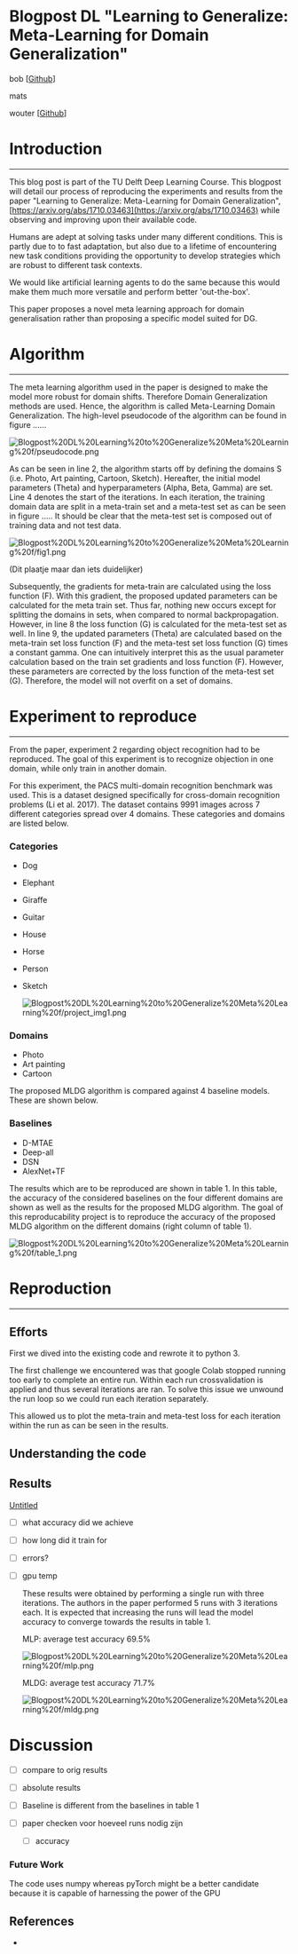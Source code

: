 # Blogpost DL "Learning to Generalize: Meta-Learning for Domain Generalization"

bob [[Github](https://github.com/Bobr4y)]

mats

wouter [[Github](https://github.com/h0uter)]

# Introduction

---

This blog post is part of the TU Delft Deep Learning Course. This blogpost will detail our process of reproducing the experiments and results from the paper "Learning to Generalize: Meta-Learning for Domain Generalization", [https://arxiv.org/abs/1710.03463](https://arxiv.org/abs/1710.03463) while observing and improving upon their available code.

Humans are adept at solving tasks under many different conditions. This is partly due to to fast adaptation, but also due to a lifetime of encountering new task conditions providing the opportunity to develop strategies which are robust to different task contexts. 

We would like artificial learning agents to do the same because this would make them much more versatile and perform better 'out-the-box'.

This paper proposes a novel meta learning approach for domain generalisation rather than proposing a specific model suited for DG. 

# Algorithm

---

The meta learning algorithm used in the paper is designed to make the model more robust for domain shifts. Therefore Domain Generalization methods are used. Hence, the algorithm is called Meta-Learning Domain Generalization. The high-level pseudocode of the algorithm can be found in figure ......

![Blogpost%20DL%20Learning%20to%20Generalize%20Meta%20Learning%20f/pseudocode.png](Blogpost%20DL%20Learning%20to%20Generalize%20Meta%20Learning%20f/pseudocode.png)

As can be seen in line 2, the algorithm starts off by defining the domains S (i.e. Photo, Art painting, Cartoon, Sketch). Hereafter, the initial model parameters (Theta) and hyperparameters (Alpha, Beta, Gamma) are set. Line 4 denotes the start of the iterations. In each iteration, the training domain data are split in a meta-train set and a meta-test set as can be seen in figure ..... It should be clear that the meta-test set is composed out of training data and not test data. 

![Blogpost%20DL%20Learning%20to%20Generalize%20Meta%20Learning%20f/fig1.png](Blogpost%20DL%20Learning%20to%20Generalize%20Meta%20Learning%20f/fig1.png)

(Dit plaatje maar dan iets duidelijker)

Subsequently, the gradients for meta-train are calculated using the loss function (F). With this gradient, the proposed updated parameters can be calculated for the meta train set. Thus far, nothing new occurs except for splitting the domains in sets, when compared to normal backpropagation. However, in line 8 the loss function (G) is calculated for the meta-test set as well. In line 9, the updated parameters (Theta) are calculated based on the meta-train set loss function (F) and the meta-test set loss function (G) times a constant gamma. One can intuitively interpret this as the usual parameter calculation based on the train set gradients and loss function (F). However, these parameters are corrected by the loss function of the meta-test set (G). Therefore, the model will not overfit on a set of domains. 

# Experiment to reproduce

---

From the paper, experiment 2 regarding object recognition had to be reproduced. The goal of this experiment is to recognize objection in one domain, while only train in another domain.

For this experiment, the PACS multi-domain recognition benchmark was used. This is a dataset designed specifically for cross-domain recognition problems (Li et al. 2017). The dataset contains 9991 images across 7 different categories spread over 4 domains. These categories and domains are listed below.

### Categories

- Dog
- Elephant
- Giraffe
- Guitar
- House
- Horse
- Person
- Sketch

    ![Blogpost%20DL%20Learning%20to%20Generalize%20Meta%20Learning%20f/project_img1.png](Blogpost%20DL%20Learning%20to%20Generalize%20Meta%20Learning%20f/project_img1.png)

### Domains

- Photo
- Art painting
- Cartoon

The proposed MLDG algorithm is compared against 4 baseline models. These are shown below.

### Baselines

- D-MTAE
- Deep-all
- DSN
- AlexNet+TF

The results which are to be reproduced are shown in table 1. In this table, the accuracy of the considered baselines on the four different domains are shown as well as the results for the proposed MLDG algorithm. The goal of this reproducability project is to reproduce the accuracy of the proposed MLDG algorithm on the different domains (right column of table 1).

![Blogpost%20DL%20Learning%20to%20Generalize%20Meta%20Learning%20f/table_1.png](Blogpost%20DL%20Learning%20to%20Generalize%20Meta%20Learning%20f/table_1.png)

# Reproduction

---

## Efforts

First we dived into the existing code and rewrote it to python 3.

The first challenge we encountered was that google Colab stopped running too early to complete an entire run. Within each run crossvalidation is applied and thus several iterations are ran. To solve this issue we unwound the run loop so we could run each iteration separately. 

This allowed us to plot the meta-train and meta-test loss for each iteration within the run as can be seen in the results.

## Understanding the code

## Results

[Untitled](https://www.notion.so/929ed28f2b6b46db95c05c4c6987e647)

- [ ]  what accuracy did we achieve
- [ ]  how long did it train for
- [ ]  errors?
- [ ]  gpu temp

    These results were obtained by performing a single run with three iterations. The authors in the paper performed 5 runs with 3 iterations each. It is expected that increasing the runs will lead the model accuracy to converge towards the results in table 1.

    MLP: average test accuracy 69.5%

    ![Blogpost%20DL%20Learning%20to%20Generalize%20Meta%20Learning%20f/mlp.png](Blogpost%20DL%20Learning%20to%20Generalize%20Meta%20Learning%20f/mlp.png)

    MLDG: average test accuracy 71.7%

    ![Blogpost%20DL%20Learning%20to%20Generalize%20Meta%20Learning%20f/mldg.png](Blogpost%20DL%20Learning%20to%20Generalize%20Meta%20Learning%20f/mldg.png)

# Discussion

- [ ]  compare to orig results
- [ ]  absolute results
- [ ]  Baseline is different from the baselines in table 1

- [ ]  paper checken voor hoeveel runs nodig zijn
    - [ ]  accuracy

### **Future Work**

The code uses numpy whereas pyTorch might be a better candidate because it is capable of harnessing the power of the GPU

## References

-